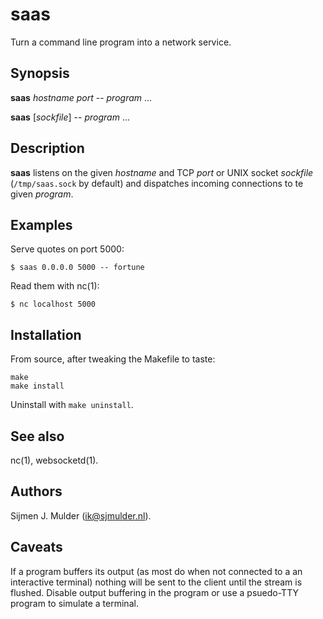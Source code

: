 # saas

Turn a command line program into a network service.

## Synopsis

**saas** _hostname_ _port_ -- _program_ ...

**saas** [_sockfile_] -- _program_ ...

## Description

**saas** listens on the given _hostname_ and TCP _port_ or UNIX socket
_sockfile_ (`/tmp/saas.sock` by default) and dispatches incoming connections
to te given _program_.

## Examples

Serve quotes on port 5000:

    $ saas 0.0.0.0 5000 -- fortune

Read them with nc(1):

    $ nc localhost 5000

## Installation

From source, after tweaking the Makefile to taste:

    make
    make install

Uninstall with `make uninstall`.

## See also

nc(1), websocketd(1).

## Authors

Sijmen J. Mulder (<ik@sjmulder.nl>).

## Caveats

If a program buffers its output (as most do when not connected to a an
interactive terminal) nothing will be sent to the client until the stream
is flushed.  Disable output buffering in the program or use a psuedo-TTY
program to simulate a terminal.
